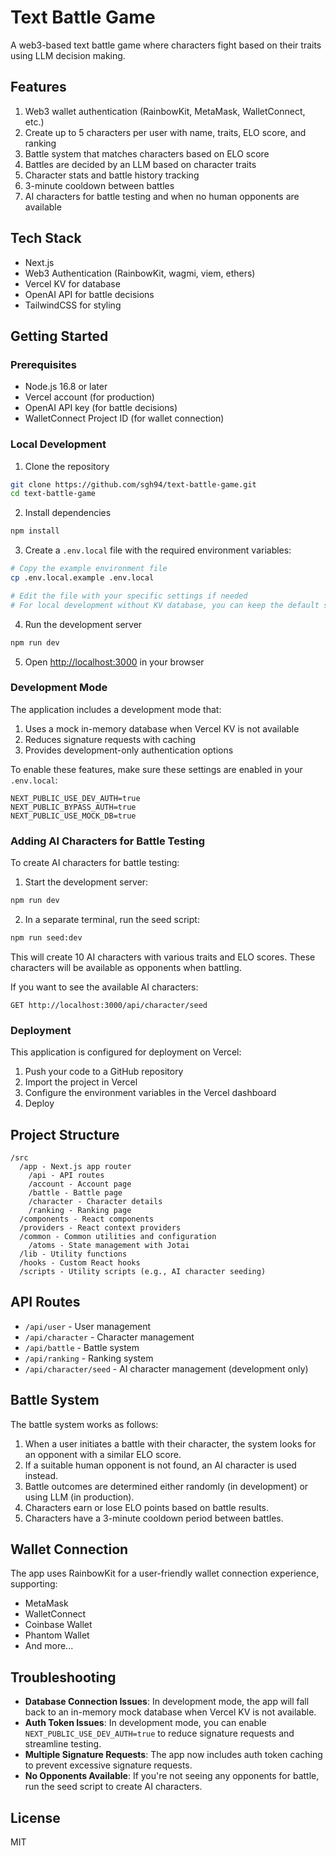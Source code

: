 # Text Battle Game

A web3-based text battle game where characters fight based on their traits using LLM decision making.

## Features

1. Web3 wallet authentication (RainbowKit, MetaMask, WalletConnect, etc.)
2. Create up to 5 characters per user with name, traits, ELO score, and ranking
3. Battle system that matches characters based on ELO score
4. Battles are decided by an LLM based on character traits
5. Character stats and battle history tracking
6. 3-minute cooldown between battles
7. AI characters for battle testing and when no human opponents are available

## Tech Stack

- Next.js
- Web3 Authentication (RainbowKit, wagmi, viem, ethers)
- Vercel KV for database
- OpenAI API for battle decisions
- TailwindCSS for styling

## Getting Started

### Prerequisites

- Node.js 16.8 or later
- Vercel account (for production)
- OpenAI API key (for battle decisions)
- WalletConnect Project ID (for wallet connection)

### Local Development

1. Clone the repository
```bash
git clone https://github.com/sgh94/text-battle-game.git
cd text-battle-game
```

2. Install dependencies
```bash
npm install
```

3. Create a `.env.local` file with the required environment variables:
```bash
# Copy the example environment file
cp .env.local.example .env.local

# Edit the file with your specific settings if needed
# For local development without KV database, you can keep the default settings
```

4. Run the development server
```bash
npm run dev
```

5. Open [http://localhost:3000](http://localhost:3000) in your browser

### Development Mode

The application includes a development mode that:

1. Uses a mock in-memory database when Vercel KV is not available
2. Reduces signature requests with caching
3. Provides development-only authentication options

To enable these features, make sure these settings are enabled in your `.env.local`:

```
NEXT_PUBLIC_USE_DEV_AUTH=true
NEXT_PUBLIC_BYPASS_AUTH=true
NEXT_PUBLIC_USE_MOCK_DB=true
```

### Adding AI Characters for Battle Testing

To create AI characters for battle testing:

1. Start the development server:
```bash
npm run dev
```

2. In a separate terminal, run the seed script:
```bash
npm run seed:dev
```

This will create 10 AI characters with various traits and ELO scores. These characters will be available as opponents when battling.

If you want to see the available AI characters:

```
GET http://localhost:3000/api/character/seed
```

### Deployment

This application is configured for deployment on Vercel:

1. Push your code to a GitHub repository
2. Import the project in Vercel
3. Configure the environment variables in the Vercel dashboard
4. Deploy

## Project Structure

```
/src
  /app - Next.js app router
    /api - API routes
    /account - Account page
    /battle - Battle page
    /character - Character details
    /ranking - Ranking page
  /components - React components
  /providers - React context providers
  /common - Common utilities and configuration
    /atoms - State management with Jotai
  /lib - Utility functions
  /hooks - Custom React hooks
  /scripts - Utility scripts (e.g., AI character seeding)
```

## API Routes

- `/api/user` - User management
- `/api/character` - Character management
- `/api/battle` - Battle system
- `/api/ranking` - Ranking system
- `/api/character/seed` - AI character management (development only)

## Battle System

The battle system works as follows:

1. When a user initiates a battle with their character, the system looks for an opponent with a similar ELO score.
2. If a suitable human opponent is not found, an AI character is used instead.
3. Battle outcomes are determined either randomly (in development) or using LLM (in production).
4. Characters earn or lose ELO points based on battle results.
5. Characters have a 3-minute cooldown period between battles.

## Wallet Connection

The app uses RainbowKit for a user-friendly wallet connection experience, supporting:
- MetaMask
- WalletConnect
- Coinbase Wallet
- Phantom Wallet
- And more...

## Troubleshooting

- **Database Connection Issues**: In development mode, the app will fall back to an in-memory mock database when Vercel KV is not available.
- **Auth Token Issues**: In development mode, you can enable `NEXT_PUBLIC_USE_DEV_AUTH=true` to reduce signature requests and streamline testing.
- **Multiple Signature Requests**: The app now includes auth token caching to prevent excessive signature requests.
- **No Opponents Available**: If you're not seeing any opponents for battle, run the seed script to create AI characters.

## License

MIT
